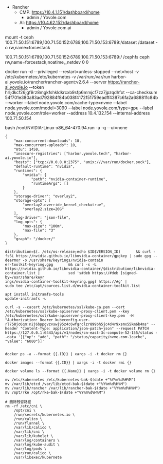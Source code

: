 - Rancher
  - CMP: https://10.4.1.151/dashboard/home
    - admin / Yovole.com
  - AI: https://10.4.62.152/dashboard/home
    - admin / Yovole.com.ai


mount -t ceph 100.71.50.151:6789,100.71.50.152:6789,100.71.50.153:6789:/dataset /dataset -o rw,name=forcestack

100.71.50.151:6789,100.71.50.152:6789,100.71.50.153:6789:/ /cephfs	ceph	rw,name=forcestack,noatime,_netdev 0 0



docker run -d --privileged --restart=unless-stopped --net=host -v /etc/kubernetes:/etc/kubernetes -v /var/run:/var/run  harbor-ai.yovole.io/rancher/rancher-agent:v2.6.4 --server https://rancher-ai.yovole.io --token hrljdkcf26jgf9rz8mgkfshkldkrcxb9sfp6mmjcf7zz7jpzqdhfxt --ca-checksum 54f701e380a83ad792884f84b038f4172f51759eadff4387c6fa2a688811c84b --worker --label node.yovole.com/cache-type=nvme --label node.yovole.com/model=3090 --label node.yovole.com/type=gpu --label node.yovole.com/role=worker --address 10.4.132.154 --internal-address 100.71.50.154


bash /root/NVIDIA-Linux-x86_64-470.94.run -a -q --ui=none


```
{
    "max-concurrent-downloads": 10,
    "max-concurrent-uploads": 10,
    "mtu": 1450,
    "insecure-registries": ["harbor.yovole.tech", "harbor-ai.yovole.io"],
    "hosts": ["tcp://0.0.0.0:2375", "unix:///var/run/docker.sock"],
    "default-runtime": "nvidia",
    "runtimes": {
        "nvidia": {
            "path": "nvidia-container-runtime",
            "runtimeArgs": []
        }
    },
    "storage-driver": "overlay2",
    "storage-opts": [
        "overlay2.override_kernel_check=true",
        "overlay2.size=20G"
    ],
    "log-driver": "json-file",
    "log-opts": {
        "max-size": "100m",
        "max-file": "3"
    },
    "graph": "/docker/"
}

distribution=$(. /etc/os-release;echo $ID$VERSION_ID)       && curl -fsSL https://nvidia.github.io/libnvidia-container/gpgkey | sudo gpg --dearmor -o /usr/share/keyrings/nvidia-contain
er-toolkit-keyring.gpg       && curl -s -L https://nvidia.github.io/libnvidia-container/$distribution/libnvidia-container.list |             sed 's#deb https://#deb [signed-by=/usr/share/keyr
ings/nvidia-container-toolkit-keyring.gpg] https://#g' |             sudo tee /etc/apt/sources.list.d/nvidia-container-toolkit.list

apt install initramfs-tools
update-initramfs -u

curl -s --cacert /etc/kubernetes/ssl/kube-ca.pem --cert /etc/kubernetes/ssl/kube-apiserver-proxy-client.pem --key /etc/kubernetes/ssl/kube-apiserver-proxy-client-key.pem  -H "Authorization: Bearer kubeconfig-user-rl758jc6qm:n2j6bppgvzvswj95z4c6wfgrclzr899bh5jc4d4r9xsmx55km6b4ms" --header "Content-Type: application/json-patch+json" --request PATCH  https://127.0.0.1:6443/api/v1/nodes/cn-east-3c-compute-52-155/status --data '[{"op": "add", "path": "/status/capacity/nvme.com~1cache", "value": "6000"}]'


docker ps -a --format {{.ID}} | xargs -i -t docker rm {}

docker images --format {{.ID}} | xargs -i -t docker rmi {}

docker volume ls --format {{.Name}} | xargs -i -t docker volume rm {}

mv /etc/kubernetes /etc/kubernetes-bak-$(date +"%Y%m%d%H%M")
mv /var/lib/etcd /var/lib/etcd-bak-$(date +"%Y%m%d%H%M")
mv /var/lib/rancher /var/lib/rancher-bak-$(date +"%Y%m%d%H%M")
mv /opt/rke /opt/rke-bak-$(date +"%Y%m%d%H%M")

# 删除残留路径
rm -rf /etc/cni \
    /opt/cni \
    /run/secrets/kubernetes.io \
    /run/calico \
    /run/flannel \
    /var/lib/calico \
    /var/lib/cni \
    /var/lib/kubelet \
    /var/log/containers \
    /var/log/kube-audit \
    /var/log/pods \
    /var/run/calico \
    /usr/libexec/kubernete
```